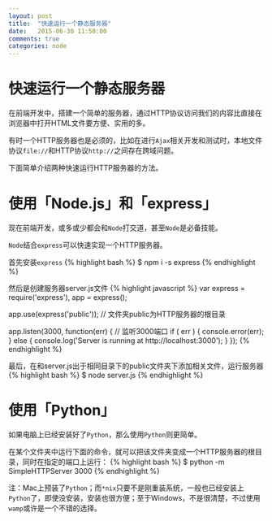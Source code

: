 ```yaml
---
layout: post
title:  "快速运行一个静态服务器"
date:   2015-06-30 11:50:00
comments: true
categories: node
---
```

# 快速运行一个静态服务器
在前端开发中，搭建一个简单的服务器，通过HTTP协议访问我们的内容比直接在浏览器中打开HTML文件要方便、实用的多。

有时一个HTTP服务器也是必须的，比如在进行`Ajax`相关开发和测试时，本地文件协议`file://`和HTTP协议`http://`之间存在跨域问题。

下面简单介绍两种快速运行HTTP服务器的方法。

# 使用「Node.js」和「express」
现在前端开发，或多或少都会和`Node`打交道，甚至`Node`是必备技能。

`Node`结合`express`可以快速实现一个HTTP服务器。

首先安装`express`
{% highlight bash %}
$ npm i -s express
{% endhighlight %}

然后是创建服务器server.js文件
{% highlight javascript %}
var express = require('express'),
    app = express();

  app.use(express('public'));    // 文件夹public为HTTP服务器的根目录

  app.listen(3000, function(err) {    // 监听3000端口
    if ( err ) {
      console.error(err);
    } else {
      console.log('Server is running at http://localhost:3000');
    }
  });
{% endhighlight %}

最后，在和server.js出于相同目录下的public文件夹下添加相关文件，运行服务器
{% highlight bash %}
$ node server.js
{% endhighlight %}

# 使用「Python」
如果电脑上已经安装好了`Python`，那么使用`Python`则更简单。

在某个文件夹中运行下面的命令，就可以把该文件夹变成一个HTTP服务器的根目录，同时在指定的端口上运行：
{% highlight bash %}
$ python -m SimpleHTTPServer 3000
{% endhighlight %}

注：Mac上预装了`Python`；而`*nix`只要不是刚重装系统，一般也已经安装上`Python`了，即使没安装，安装也很方便；至于Windows，不是很清楚，不过使用`wamp`或许是一个不错的选择。
